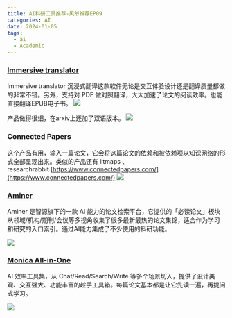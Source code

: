 ```yaml
---
title: AI科研工具推荐-风爷推荐EP09
categories: AI
date: 2024-01-05
tags:
  - ai
  - Academic
---
```

### [Immersive translator](https://immersivetranslate.com/)
Immersive translator 沉浸式翻译这款软件无论是交互体验设计还是翻译质量都做的非常不错。另外，支持对 PDF 做对照翻译，大大加速了论文的阅读效率。也能直接翻译EPUB电子书。
![](https://s.draftai.cn/vent/202401051224355.png)

产品做得很细，在arxiv上还加了双语版本。
![](https://s.draftai.cn/vent/202401051220383.png)

### Connected Papers 

这个产品有用，输入一篇论文，它会将这篇论文的依赖和被依赖项以知识网络的形式全部呈现出来。类似的产品还有 litmaps 、researchrabbit [https://www.connectedpapers.com/](https://www.connectedpapers.com/)
![](https://s.draftai.cn/vent/202401051226774.png)

### [Aminer](https://www.aminer.cn/)

Aminer 是智源旗下的一款 AI 能力的论文检索平台，它提供的「必读论文」板块从领域/机构/期刊/会议等多视角收集了很多最新最热的论文集锦，适合作为学习和研究的入口索引。通过AI能力集成了不少使用的科研功能。

![](https://s.draftai.cn/vent/202401051227382.png)

### [Monica All-in-One ](https://monica.im/)
AI 效率工具集，从 Chat/Read/Search/Write 等多个场景切入，提供了设计美观、交互强大、功能丰富的趁手工具箱。每篇论文基本都是让它先读一遍，再提问式学习。

![](https://s.draftai.cn/vent/202401051229236.png)


